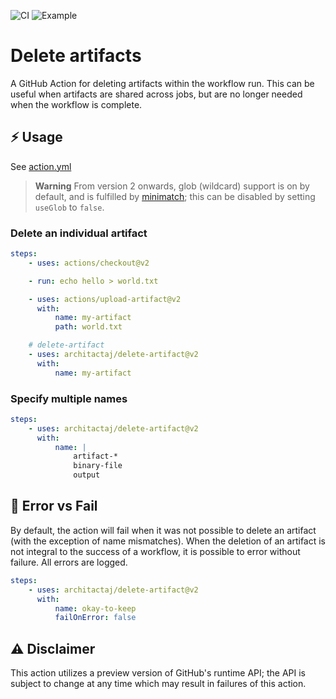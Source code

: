 ![CI](https://github.com/architactaj/delete-artifact/workflows/CI/badge.svg)
![Example](https://github.com/architactaj/delete-artifact/workflows/Example/badge.svg)

# Delete artifacts

A GitHub Action for deleting artifacts within the workflow run. This can be useful when artifacts are shared across jobs, but are no longer needed when the workflow is complete.

## ⚡ Usage

See [action.yml](action.yml)

> **Warning**
> From version 2 onwards, glob (wildcard) support is on by default, and is fulfilled by [minimatch](https://www.npmjs.com/package/minimatch); this can be disabled by setting `useGlob` to `false`.

### Delete an individual artifact

```yml
steps:
    - uses: actions/checkout@v2

    - run: echo hello > world.txt

    - uses: actions/upload-artifact@v2
      with:
          name: my-artifact
          path: world.txt

    # delete-artifact
    - uses: architactaj/delete-artifact@v2
      with:
          name: my-artifact
```

### Specify multiple names

```yml
steps:
    - uses: architactaj/delete-artifact@v2
      with:
          name: |
              artifact-*
              binary-file
              output
```

## 🚨 Error vs Fail

By default, the action will fail when it was not possible to delete an artifact (with the exception of name mismatches). When the deletion of an artifact is not integral to the success of a workflow, it is possible to error without failure. All errors are logged.

```yml
steps:
    - uses: architactaj/delete-artifact@v2
      with:
          name: okay-to-keep
          failOnError: false
```

## ⚠ Disclaimer

This action utilizes a preview version of GitHub's runtime API; the API is subject to change at any time which may result in failures of this action.

